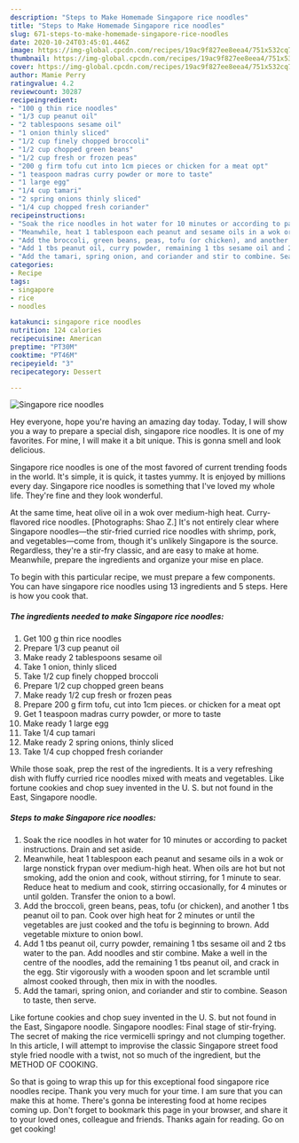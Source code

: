 ```yaml
---
description: "Steps to Make Homemade Singapore rice noodles"
title: "Steps to Make Homemade Singapore rice noodles"
slug: 671-steps-to-make-homemade-singapore-rice-noodles
date: 2020-10-24T03:45:01.446Z
image: https://img-global.cpcdn.com/recipes/19ac9f827ee8eea4/751x532cq70/singapore-rice-noodles-recipe-main-photo.jpg
thumbnail: https://img-global.cpcdn.com/recipes/19ac9f827ee8eea4/751x532cq70/singapore-rice-noodles-recipe-main-photo.jpg
cover: https://img-global.cpcdn.com/recipes/19ac9f827ee8eea4/751x532cq70/singapore-rice-noodles-recipe-main-photo.jpg
author: Mamie Perry
ratingvalue: 4.2
reviewcount: 30287
recipeingredient:
- "100 g thin rice noodles"
- "1/3 cup peanut oil"
- "2 tablespoons sesame oil"
- "1 onion thinly sliced"
- "1/2 cup finely chopped broccoli"
- "1/2 cup chopped green beans"
- "1/2 cup fresh or frozen peas"
- "200 g firm tofu cut into 1cm pieces or chicken for a meat opt"
- "1 teaspoon madras curry powder or more to taste"
- "1 large egg"
- "1/4 cup tamari"
- "2 spring onions thinly sliced"
- "1/4 cup chopped fresh coriander"
recipeinstructions:
- "Soak the rice noodles in hot water for 10 minutes or according to packet instructions. Drain and set aside."
- "Meanwhile, heat 1 tablespoon each peanut and sesame oils in a wok or large nonstick frypan over medium-high heat. When oils are hot but not smoking, add the onion and cook, without stirring, for 1 minute to sear. Reduce heat to medium and cook, stirring occasionally, for 4 minutes or until golden. Transfer the onion to a bowl."
- "Add the broccoli, green beans, peas, tofu (or chicken), and another 1 tbs peanut oil to pan. Cook over high heat for 2 minutes or until the vegetables are just cooked and the tofu is beginning to brown. Add vegetable mixture to onion bowl."
- "Add 1 tbs peanut oil, curry powder, remaining 1 tbs sesame oil and 2 tbs water to the pan. Add noodles and stir combine. Make a well in the centre of the noodles, add the remaining 1 tbs peanut oil, and crack in the egg. Stir vigorously with a wooden spoon and let scramble until almost cooked through, then mix in with the noodles."
- "Add the tamari, spring onion, and coriander and stir to combine. Season to taste, then serve."
categories:
- Recipe
tags:
- singapore
- rice
- noodles

katakunci: singapore rice noodles 
nutrition: 124 calories
recipecuisine: American
preptime: "PT30M"
cooktime: "PT46M"
recipeyield: "3"
recipecategory: Dessert

---
```



![Singapore rice noodles](https://img-global.cpcdn.com/recipes/19ac9f827ee8eea4/751x532cq70/singapore-rice-noodles-recipe-main-photo.jpg)

Hey everyone, hope you're having an amazing day today. Today, I will show you a way to prepare a special dish, singapore rice noodles. It is one of my favorites. For mine, I will make it a bit unique. This is gonna smell and look delicious.

Singapore rice noodles is one of the most favored of current trending foods in the world. It's simple, it is quick, it tastes yummy. It is enjoyed by millions every day. Singapore rice noodles is something that I've loved my whole life. They're fine and they look wonderful.

At the same time, heat olive oil in a wok over medium-high heat. Curry-flavored rice noodles. [Photographs: Shao Z.] It&#39;s not entirely clear where Singapore noodles—the stir-fried curried rice noodles with shrimp, pork, and vegetables—come from, though it&#39;s unlikely Singapore is the source. Regardless, they&#39;re a stir-fry classic, and are easy to make at home. Meanwhile, prepare the ingredients and organize your mise en place.


To begin with this particular recipe, we must prepare a few components. You can have singapore rice noodles using 13 ingredients and 5 steps. Here is how you cook that.

<!--inarticleads1-->

##### The ingredients needed to make Singapore rice noodles:

1. Get 100 g thin rice noodles
1. Prepare 1/3 cup peanut oil
1. Make ready 2 tablespoons sesame oil
1. Take 1 onion, thinly sliced
1. Take 1/2 cup finely chopped broccoli
1. Prepare 1/2 cup chopped green beans
1. Make ready 1/2 cup fresh or frozen peas
1. Prepare 200 g firm tofu, cut into 1cm pieces. or chicken for a meat opt
1. Get 1 teaspoon madras curry powder, or more to taste
1. Make ready 1 large egg
1. Take 1/4 cup tamari
1. Make ready 2 spring onions, thinly sliced
1. Take 1/4 cup chopped fresh coriander


While those soak, prep the rest of the ingredients. It is a very refreshing dish with fluffy curried rice noodles mixed with meats and vegetables. Like fortune cookies and chop suey invented in the U. S. but not found in the East, Singapore noodle. 

<!--inarticleads2-->

##### Steps to make Singapore rice noodles:

1. Soak the rice noodles in hot water for 10 minutes or according to packet instructions. Drain and set aside.
1. Meanwhile, heat 1 tablespoon each peanut and sesame oils in a wok or large nonstick frypan over medium-high heat. When oils are hot but not smoking, add the onion and cook, without stirring, for 1 minute to sear. Reduce heat to medium and cook, stirring occasionally, for 4 minutes or until golden. Transfer the onion to a bowl.
1. Add the broccoli, green beans, peas, tofu (or chicken), and another 1 tbs peanut oil to pan. Cook over high heat for 2 minutes or until the vegetables are just cooked and the tofu is beginning to brown. Add vegetable mixture to onion bowl.
1. Add 1 tbs peanut oil, curry powder, remaining 1 tbs sesame oil and 2 tbs water to the pan. Add noodles and stir combine. Make a well in the centre of the noodles, add the remaining 1 tbs peanut oil, and crack in the egg. Stir vigorously with a wooden spoon and let scramble until almost cooked through, then mix in with the noodles.
1. Add the tamari, spring onion, and coriander and stir to combine. Season to taste, then serve.


Like fortune cookies and chop suey invented in the U. S. but not found in the East, Singapore noodle. Singapore noodles: Final stage of stir-frying. The secret of making the rice vermicelli springy and not clumping together. In this article, I will attempt to improvise the classic Singapore street food style fried noodle with a twist, not so much of the ingredient, but the METHOD OF COOKING. 

So that is going to wrap this up for this exceptional food singapore rice noodles recipe. Thank you very much for your time. I am sure that you can make this at home. There's gonna be interesting food at home recipes coming up. Don't forget to bookmark this page in your browser, and share it to your loved ones, colleague and friends. Thanks again for reading. Go on get cooking!
